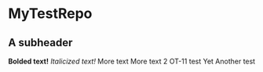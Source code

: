 # MyTestRepo

## A subheader

**Bolded text!**
*Italicized text!*
More text
More text 2
OT-11 test
Yet Another test

